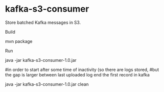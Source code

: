 kafka-s3-consumer
=================

Store batched Kafka messages in S3.

Build

  mvn package

Run

  java -jar kafka-s3-consumer-1.0.jar <props>

  #in order to start after some time of inactivity (so there are logs stored,
  #but the gap is larger between last uploaded log end the first record in kafka

  java -jar kafka-s3-consumer-1.0.jar <props> clean